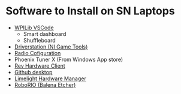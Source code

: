 # Software to Install on SN Laptops
- [WPILib VSCode](https://github.com/wpilibsuite/allwpilib/releases)
    - Smart dashboard
    - Shuffleboard
- [Driverstation (NI Game Tools)](https://www.ni.com/en/support/downloads/drivers/download.frc-game-tools.html#500107)
- [Radio Cofiguration](https://docs.wpilib.org/en/stable/docs/zero-to-robot/step-3/radio-programming.html)
- Phoenix Tuner X (From Windows App store)
- [Rev Hardware Client](https://docs.revrobotics.com/rev-hardware-client/gs/install)
- [Github desktop](https://desktop.github.com)
- [Limelight Hardware Manager](https://docs.limelightvision.io/docs/resources/downloads)
- [RoboRIO (Balena Etcher)](https://www.balena.io/etcher/)